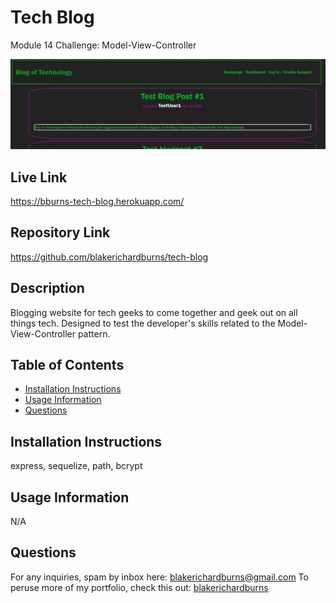 # Tech Blog
Module 14 Challenge: Model-View-Controller

![Alt text](./public/assets/screenshot.JPG "Screenshot")

## Live Link
https://bburns-tech-blog.herokuapp.com/

## Repository Link
https://github.com/blakerichardburns/tech-blog

## Description
Blogging website for tech geeks to come together and geek out on all things tech.
Designed to test the developer's skills related to the Model-View-Controller pattern.

  ## Table of Contents
  * [Installation Instructions](#installation-instructions)
  * [Usage Information](#usage-information)
  * [Questions](#questions)

  ## Installation Instructions
  express, sequelize, path, bcrypt

  ## Usage Information
  N/A

  ## Questions
  For any inquiries, spam by inbox here: blakerichardburns@gmail.com
  To peruse more of my portfolio, check this out: [blakerichardburns](https://github.com/blakerichardburns)